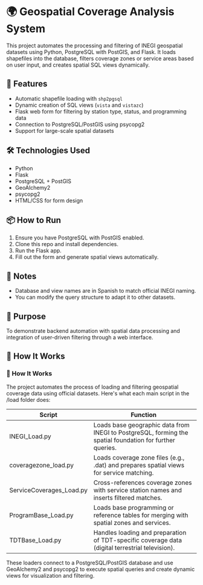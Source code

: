 # 🌍 Geospatial Coverage Analysis System

This project automates the processing and filtering of INEGI geospatial datasets using Python, PostgreSQL with PostGIS, and Flask. It loads shapefiles into the database, filters coverage zones or service areas based on user input, and creates spatial SQL views dynamically.

## 🚀 Features
- Automatic shapefile loading with `shp2pgsql`
- Dynamic creation of SQL views (`vista` and `vistazc`)
- Flask web form for filtering by station type, status, and programming data
- Connection to PostgreSQL/PostGIS using psycopg2
- Support for large-scale spatial datasets

## 🛠 Technologies Used
- Python
- Flask
- PostgreSQL + PostGIS
- GeoAlchemy2
- psycopg2
- HTML/CSS for form design

## 📦 How to Run
1. Ensure you have PostgreSQL with PostGIS enabled.
2. Clone this repo and install dependencies.
3. Run the Flask app.
4. Fill out the form and generate spatial views automatically.

## 📌 Notes
- Database and view names are in Spanish to match official INEGI naming.
- You can modify the query structure to adapt it to other datasets.

## 🧠 Purpose
To demonstrate backend automation with spatial data processing and integration of user-driven filtering through a web interface.

## 🧠 How It Works
### 🧠 How It Works

The project automates the process of loading and filtering geospatial coverage data using official datasets. Here's what each main script in the /load folder does:

| Script                      | Function |
|----------------------------|----------|
| INEGI_Load.py              | Loads base geographic data from INEGI to PostgreSQL, forming the spatial foundation for further queries. |
| coveragezone_load.py       | Loads coverage zone files (e.g., .dat) and prepares spatial views for service matching. |
| ServiceCoverages_Load.py   | Cross-references coverage zones with service station names and inserts filtered matches. |
| ProgramBase_Load.py        | Loads base programming or reference tables for merging with spatial zones and services. |
| TDTBase_Load.py            | Handles loading and preparation of TDT-specific coverage data (digital terrestrial television). |

These loaders connect to a PostgreSQL/PostGIS database and use GeoAlchemy2 and psycopg2 to execute spatial queries and create dynamic views for visualization and filtering.

